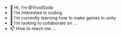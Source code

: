- 👋 Hi, I’m @VividSoda
- 👀 I’m interested in coding
- 🌱 I’m currently learning how to make games in unity
- 💞️ I’m looking to collaborate on ...
- 📫 How to reach me ...

<!---
VividSoda/VividSoda is a ✨ special ✨ repository because its `README.md` (this file) appears on your GitHub profile.
You can click the Preview link to take a look at your changes.
--->

